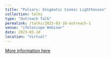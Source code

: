 ```yaml
---
title: "Pulsars: Enigmatic Cosmic Lighthouses"
collection: talks
type: "Outreach Talk"
permalink: /talks/2023-03-10-outreach-1
venue: "iTelescope Webinar"
date: 2023-03-10
location: "Virtual"
---
```


[More information here](https://www.youtube.com/watch?v=HgSkIPWswW8)
